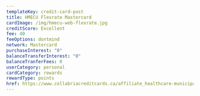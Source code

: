```yaml
---
templateKey: credit-card-post
title: HMECU Flexrate Mastercard
cardImage: /img/hmecu-web-flexrate.jpg
creditScore: Excellent
fee: 40
feeOptions: dontmind
network: Mastercard
purchaseInterest: "0"
balanceTransferInterest: "0"
balanceTranferFees: 0
userCategory: personal
cardCategory: rewards
rewardType: points
href: https://www.collabriacreditcards.ca/affiliate_healthcare-municipal-employees-credit-union/personal-cards/pc90/card_national-flexrate-mastercard
---
```

